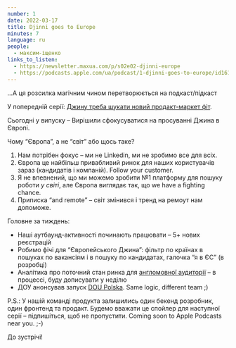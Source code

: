 ```yaml
---
number: 1
date: 2022-03-17
title: Djinni goes to Europe
minutes: 7
language: ru
people:
  - максим-іщенко
links_to_listen:
  - https://newsletter.maxua.com/p/s02e02-djinni-europe
  - https://podcasts.apple.com/ua/podcast/1-djinni-goes-to-europe/id1616301447?i=1000555293015
---
```


...А ця розсилка магічним чином перетворюється на подкаст/підкаст

У попередній серії: [Джину треба шукати новий продакт-маркет фіт][1].

Сьогодні у випуску – Вирішили сфокусуватися на просуванні Джина в Європі.

Чому “Європа”, а не “світ” або щось таке?

1. Нам потрібен фокус – ми не Linkedin, ми не зробимо все для всіх.
2. Європа це найбільш привабливий ринок для наших користувачів зараз
(кандидатів і компаній). Follow your customer.
3. Я не впевнений, що ми можемо зробити №1 платформу для пошуку роботи _у
світі_, але Європа виглядає так, що we have a fighting chance.
4. Приписка “and remote” – світ змінився і тренд на ремоут нам допоможе.

Головне за тиждень:

- Наші аутбаунд-активності починають працювати – 5+ нових реєстрацій
- Робимо фічі для “Європейського Джина”: фільтр по країнах в пошуках по
вакансіям і в пошуку по кандидатах, галочка “я в ЄС” (в розробці)
- Аналітика про поточний стан ринка для [англомовної аудиторії][2] – в
процессі, буду дописувати у неділю
- ДОУ анонсував запуск [DOU Polska][3]. Same logic, different team ;)

P.S.: У нашій команді продукта залишились один бекенд розробник, один фронтенд
та продакт. Будемо вважати це спойлер для наступної серії – підпишіться, щоб не
пропустити. Coming soon to Apple Podcasts near you. ;-)

До зустрічі!

[1]: https://newsletter.maxua.com/p/s02e01-product-market-fit?s=w
[2]: https://djinni.substack.com/
[3]: https://t.me/dou_polska

